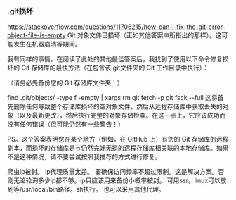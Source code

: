 ### .git损坏
https://stackoverflow.com/questions/11706215/how-can-i-fix-the-git-error-object-file-is-empty
Git 对象文件已损坏（正如其他答案中所指出的那样）。这可能发生在机器崩溃等期间。

我有同样的事情。在阅读了此处的其他最佳答案后，我找到了使用以下命令修复损坏的 Git 存储库的最快方法（在包含该.git文件夹的 Git 工作目录中执行）：

（请务必先备份您的 Git 存储库文件夹！）

find .git/objects/ -type f -empty | xargs rm
git fetch -p
git fsck --full
这将首先删除任何导致整个存储库损坏的空对象文件，然后从远程存储库中获取丢失的对象（以及最新更改），然后执行完整的对象存储检查。在这一点上，它应该成功而没有任何错误（但可能仍然有一些警告！）

PS。这个答案表明您在某个地方（例如，在 GitHub 上）有您的 Git 存储库的远程副本，而损坏的存储库是与仍然完好无损的远程存储库相关联的本地存储库。如果不是这种情况，请不要尝试按照我推荐的方式进行修复。





爬虫ip被封。
ip代理质量太差。
要确保访问频率不超过限制。这是解决方案。否则无论轮询多少ip都不够。ip只应该用来备份小概率被封。
可用ssr。linux可以放到等/usr/local/bin路径。sh执行。
也可以采用其他代理。





